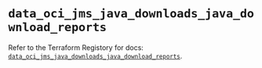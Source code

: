 # `data_oci_jms_java_downloads_java_download_reports`

Refer to the Terraform Registory for docs: [`data_oci_jms_java_downloads_java_download_reports`](https://registry.terraform.io/providers/oracle/oci/6.18.0/docs/data-sources/jms_java_downloads_java_download_reports).
